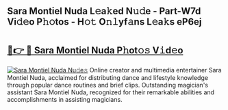 ## Sara Montiel Nuda L𝚎a𝚔ed N𝚞𝚍e - Part-W7d Vi𝚍𝚎o P𝚑𝚘tos - H𝚘𝚝 O𝚗𝚕yf𝚊ns L𝚎a𝚔s eP6ej

# <h2><a href="http://kfen8e.oniu.top/?m=Sara+Montiel+Nuda">🔗👉 🔴 Sara Montiel Nuda P𝚑ot𝚘𝚜 V𝚒d𝚎o</a></h2>

[![Sara Montiel Nuda Nu𝚍e𝚜](https://i.imgur.com/0qMVB7G.gif)](http://kfen8e.oniu.top/?m=Sara+Montiel+Nuda)
Online creator and multimedia entertainer Sara Montiel Nuda, acclaimed for distributing dance and lifestyle knowledge through popular dance routines and brief clips. Outstanding magician's assistant Sara Montiel Nuda, recognized for their remarkable abilities and accomplishments in assisting magicians.  
